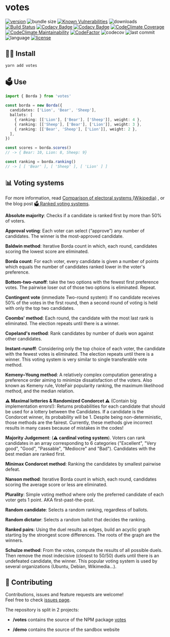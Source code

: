 # votes

[![version](https://img.shields.io/npm/v/votes)](https://www.npmjs.com/package/votes)
![bundle size](https://img.shields.io/bundlephobia/min/votes)
[![Known Vulnerabilities](https://snyk.io/test/github/lzear/votes/badge.svg?targetFile=package.json)](https://snyk.io/test/github/lzear/votes?targetFile=package.json)
![downloads](https://img.shields.io/npm/dm/votes)
[![Build Status](https://travis-ci.com/lzear/votes.svg?branch=master)](https://travis-ci.com/lzear/votes)
[![Codacy Badge](https://app.codacy.com/project/badge/Coverage/d2378c63d95f41efb79072176f015976)](https://www.codacy.com/gh/lzear/votes/dashboard?utm_source=github.com&utm_medium=referral&utm_content=lzear/votes&utm_campaign=Badge_Coverage)
[![Codacy Badge](https://api.codacy.com/project/badge/Grade/08af655918d741d1bffca7ec12ba72be)](https://app.codacy.com/gh/lzear/votes?utm_source=github.com&utm_medium=referral&utm_content=lzear/votes&utm_campaign=Badge_Grade_Settings)
[![CodeClimate Coverage](https://api.codeclimate.com/v1/badges/0a98aa30f16e04bc3eac/test_coverage)](https://codeclimate.com/github/lzear/votes/test_coverage)
[![CodeClimate Maintainability](https://api.codeclimate.com/v1/badges/0a98aa30f16e04bc3eac/maintainability)](https://codeclimate.com/github/lzear/votes/maintainability)
[![CodeFactor](https://www.codefactor.io/repository/github/lzear/votes/badge)](https://www.codefactor.io/repository/github/lzear/votes)
![codecov](https://codecov.io/gh/lzear/votes/branch/master/graph/badge.svg?token=Fd9Jk4FeBY)
![last commit](https://img.shields.io/github/last-commit/lzear/votes)
![language](https://img.shields.io/github/languages/top/lzear/votes)
[![license](https://img.shields.io/github/license/lzear/votes)](https://github.com/lzear/votes/blob/master/LICENSE)

## 🧑‍💻 Install

```sh
yarn add votes
```

## 🗳️ Use

```typescript
import { Borda } from 'votes'

const borda = new Borda({
  candidates: ['Lion', 'Bear', 'Sheep'],
  ballots: [
    { ranking: [['Lion'], ['Bear'], ['Sheep']], weight: 4 },
    { ranking: [['Sheep'], ['Bear'], ['Lion']], weight: 3 },
    { ranking: [['Bear', 'Sheep'], ['Lion']], weight: 2 },
  ],
})

const scores = borda.scores()
// -> { Bear: 10, Lion: 8, Sheep: 9}

const ranking = borda.ranking()
// -> [ [ 'Bear' ], [ 'Sheep' ], [ 'Lion' ] ]
```

## 📊 Voting systems

For more information, read
[Comparison of electoral systems (Wikipedia)](https://en.wikipedia.org/wiki/Comparison_of_electoral_systems)
, or the blog post
[🗳 Ranked voting systems](https://www.elzear.de/posts/2021-01-10-polls).

**Absolute majority**: Checks if a candidate is ranked first by more than 50% of
voters.

**Approval voting**: Each voter can select (“approve”) any number of candidates.
The winner is the most-approved candidate.

**Baldwin method**: Iterative Borda count in which, each round, candidates
scoring the lowest score are eliminated.

**Borda count**: For each voter, every candidate is given a number of points
which equals the number of candidates ranked lower in the voter's preference.

**Bottom-two-runoff**: take the two options with the fewest first preference
votes. The pairwise loser out of those two options is eliminated. Repeat.

**Contingent vote** (immediate Two-round system): If no candidate receives 50%
of the votes in the first round, then a second round of voting is held with only
the top two candidates.

**Coombs' method**: Each round, the candidate with the most last rank is
eliminated. The election repeats until there is a winner.

**Copeland's method**: Rank candidates by number of duels won against other
candidates.

**Instant-runoff**: Considering only the top choice of each voter, the candidate
with the fewest votes is eliminated. The election repeats until there is a
winner. This voting system is very similar to single transferable vote method.

**Kemeny–Young method**: A relatively complex computation generating a
preference order aiming to minimize dissatisfaction of the voters. Also known as
Kemeny rule, VoteFair popularity ranking, the maximum likelihood method, and the
median relation.

**⚠️ Maximal lotteries & Randomized Condorcet ⚠️** (Contain big implementation
errors!): Returns probabilities for each candidate that should be used for a
lottery between the Candidates. If a candidate is the Condorcet winner, its
probability will be 1. Despite being non-deterministic, those methods are the
fairest. Currently, these methods give incorrect results in many cases because
of mistakes in the codes!

**Majority Judgement**: (**⚠️ cardinal voting system**). Voters can rank
candidates in an array corresponding to 6 categories ("Excellent", "Very good",
"Good", "Passable", "Mediocre" and "Bad"). Candidates with the best median are
ranked first.

**Minimax Condorcet method**: Ranking the candidates by smallest pairwise
defeat.

**Nanson method**: Iterative Borda count in which, each round, candidates
scoring the average score or less are eliminated.

**Plurality**: Simple voting method where only the preferred candidate of each
voter gets 1 point. AKA first-past-the-post.

**Random candidate**: Selects a random ranking, regardless of ballots.

**Random dictator**: Selects a random ballot that decides the ranking.

**Ranked pairs**: Using the duel results as edges, build an acyclic graph
starting by the strongest score differences. The roots of the graph are the
winners.

**Schulze method**: From the votes, compute the results of all possible duels.
Then remove the most indecisive (closest to 50/50) duels until there is an
undefeated candidate, the winner. This popular voting system is used by several
organizations (Ubuntu, Debian, Wikimedia...).

## 🤝 Contributing

Contributions, issues and feature requests are welcome!<br /> Feel free to check
[issues page](https://github.com/lzear/votes/issues).

The repository is split in 2 projects:

- **/votes** contains the source of the NPM package
  [votes](https://www.npmjs.com/package/votes)

- **/demo** contains the source of the sandbox website
